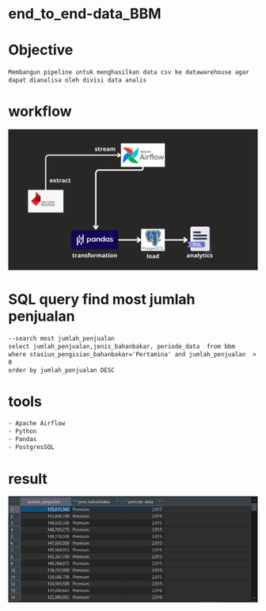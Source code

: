 # end_to_end-data_BBM


# Objective 
```
Membangun pipeline untuk menghasilkan data csv ke datawarehouse agar dapat dianalisa oleh divisi data analis
```


# workflow
![workflow](Line_work_DE.png)


# SQL query find most jumlah penjualan
```
--search most jumlah_penjualan
select jumlah_penjualan,jenis_bahanbakar, periode_data  from bbm
where stasiun_pengisian_bahanbakar='Pertamina' and jumlah_penjualan  > 0
order by jumlah_penjualan DESC
```


# tools
```
- Apache Airflow 
- Python 
- Pandas
- PostgresSQL
```

# result
![hasil](data_jumlah_penjualan.PNG)